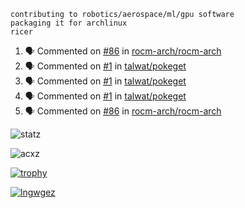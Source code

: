 ```
contributing to robotics/aerospace/ml/gpu software
packaging it for archlinux
ricer
```

<!--START_SECTION:activity-->
1. 🗣 Commented on [#86](https://github.com/rocm-arch/rocm-arch/issues/86) in [rocm-arch/rocm-arch](https://github.com/rocm-arch/rocm-arch)
2. 🗣 Commented on [#1](https://github.com/talwat/pokeget/issues/1) in [talwat/pokeget](https://github.com/talwat/pokeget)
3. 🗣 Commented on [#1](https://github.com/talwat/pokeget/issues/1) in [talwat/pokeget](https://github.com/talwat/pokeget)
4. 🗣 Commented on [#1](https://github.com/talwat/pokeget/issues/1) in [talwat/pokeget](https://github.com/talwat/pokeget)
5. 🗣 Commented on [#86](https://github.com/rocm-arch/rocm-arch/issues/86) in [rocm-arch/rocm-arch](https://github.com/rocm-arch/rocm-arch)
<!--END_SECTION:activity-->


![statz](https://github-readme-stats.vercel.app/api?username=acxz&include_all_commits=true&show_icons=true)

<p><img align="center" src="https://github-readme-streak-stats.herokuapp.com/?user=acxz&" alt="acxz" /></p>

[![trophy](https://github-profile-trophy.vercel.app/?username=acxz)](https://github.com/ryo-ma/github-profile-trophy)

[![lngwgez](https://github-readme-stats.vercel.app/api/top-langs/?username=acxz&layout=compact)](https://github.com/acxz/github-readme-stats)
